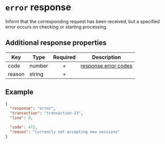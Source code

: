 # `error` response

Inform that the corresponding request has been received, but a specified error occurs on checking or starting processing.

## Additional response properties

| Key | Type | Required | Description |
| --- | --- | :---: | --- |
| code | number | + | [response error codes](error_codes.md) |
| reason | string | + | |

## Example

```json
{
  "response": "error",
  "transaction": "transaction-13",
  "line": 0,

  "code": 472,
  "reason": "Currently not accepting new sessions"
}
```
